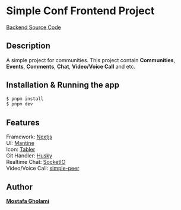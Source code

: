 # Simple Conf Frontend Project

[Backend Source Code](https://github.com/mst-ghi/simple-conf-backend)

## Description

A simple project for communities. This project contain **Communities**, **Events**, **Comments**, **Chat**, **Video/Voice Call** and etc.

## Installation & Running the app

```bash
$ pnpm install
$ pnpm dev
```

## Features

Framework: [Nextjs](https://nextjs.org/) </br>
UI: [Mantine](https://mantine.dev/) </br>
Icon: [Tabler](https://tabler.io/icons) </br>
Git Handler: [Husky](https://typicode.github.io/husky/) </br>
Realtime Chat: [SocketIO](https://socket.io/) </br>
Video/Voice Call: [simple-peer](https://github.com/feross/simple-peer) </br>

## Author

**[Mostafa Gholami](https://mst-ghi.github.io/)**

